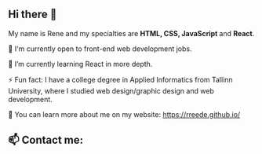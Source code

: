<h2>Hi there 👋</h2>

My name is Rene and my specialties are  <strong>HTML, CSS, JavaScript </strong>and <strong>React</strong>. 

💬 I'm currently open to front-end web development jobs.

🌱 I’m currently learning React in more depth.

⚡ Fun fact: I have a college degree in Applied Informatics from Tallinn University, where I studied web design/graphic design and web development.

🔭 You can learn more about me on my website: https://rreede.github.io/

<h2> 📫 Contact me:</2>


<!--
**rreede/rreede** is a ✨ _special_ ✨ repository because its `README.md` (this file) appears on your GitHub profile.

Here are some ideas to get you started:

- 🔭 I’m currently working on ...
- 🌱 I’m currently learning ...
- 👯 I’m looking to collaborate on ...
- 🤔 I’m looking for help with ...
- 💬 Ask me about ...
- 📫 How to reach me: ...
- 😄 Pronouns: ...
- ⚡ Fun fact: ...
-->
